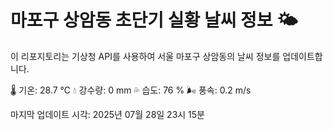 
# 마포구 상암동 초단기 실황 날씨 정보 🌤️

이 리포지토리는 기상청 API를 사용하여 서울 마포구 상암동의 날씨 정보를 업데이트합니다. 

🌡️ 기온: 28.7 ℃
💧 강수량: 0 mm
💦 습도: 76 %
🌬️ 풍속: 0.2 m/s

마지막 업데이트 시각: 2025년 07월 28일 23시 15분    
